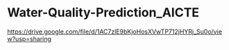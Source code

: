 # Water-Quality-Prediction_AICTE
https://drive.google.com/file/d/1AC7zlE9bKjoHosXVwTP712jHYRj_Su0o/view?usp=sharing
